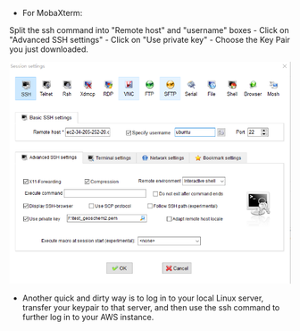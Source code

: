 * For MobaXterm:

Split the ssh command into "Remote host" and "username" boxes - 
Click on "Advanced SSH settings" - 
Click on "Use private key" - 
Choose the Key Pair you just downloaded.

<img src="img/xterm.jpg" width="720">

* Another quick and dirty way is to log in to your local Linux server, 
transfer your keypair to that server, 
and then use the ssh command to further log in to your AWS instance.
